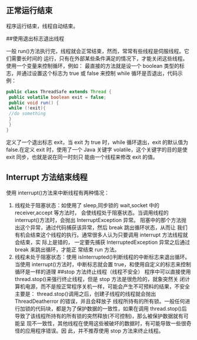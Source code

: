 ## 正常运行结束

 程序运行结束，线程自动结束。

##使用退出标志退出线程  

一般 run()方法执行完，线程就会正常结束，然而，常常有些线程是伺服线程。它们需要长时间的 运行，只有在外部某些条件满足的情况下，才能关闭这些线程。使用一个变量来控制循环，例如： 最直接的方法就是设一个 boolean 类型的标志，并通过设置这个标志为 true 或 false 来控制 while 循环是否退出，代码示例： 

```java
public class ThreadSafe extends Thread {
 public volatile boolean exit = false;
 public void run() {
 while (!exit){
 //do something
 }
 }
}
```

定义了一个退出标志 exit，当 exit 为 true 时，while 循环退出，exit 的默认值为 false.在定义 exit 时，使用了一个 Java 关键字 volatile，这个关键字的目的是使 exit 同步，也就是说在同一时刻只 能由一个线程来修改 exit 的值。 

## Interrupt 方法结束线程  

使用 interrupt()方法来中断线程有两种情况：

1. 线程处于阻塞状态：如使用了 sleep,同步锁的 wait,socket 中的 receiver,accept 等方法时， 会使线程处于阻塞状态。当调用线程的 interrupt()方法时，会抛出 InterruptException 异常。 阻塞中的那个方法抛出这个异常，通过代码捕获该异常，然后 break 跳出循环状态，从而让 我们有机会结束这个线程的执行。通常很多人认为只要调用 interrupt 方法线程就会结束，实 际上是错的， 一定要先捕获 InterruptedException 异常之后通过 break 来跳出循环，才能正 常结束 run 方法。
2. 线程未处于阻塞状态：使用 isInterrupted()判断线程的中断标志来退出循环。当使用 interrupt()方法时，中断标志就会置 true，和使用自定义的标志来控制循环是一样的道理 
##stop 方法终止线程（线程不安全）
程序中可以直接使用 thread.stop()来强行终止线程，但是 stop 方法是很危险的，就象突然关
闭计算机电源，而不是按正常程序关机一样，可能会产生不可预料的结果，不安全主要是：
thread.stop()调用之后，创建子线程的线程就会抛出 ThreadDeatherror 的错误，并且会释放子
线程所持有的所有锁。一般任何进行加锁的代码块，都是为了保护数据的一致性，如果在调用
thread.stop()后导致了该线程所持有的所有锁的突然释放(不可控制)，那么被保护数据就有可能呈
现不一致性，其他线程在使用这些被破坏的数据时，有可能导致一些很奇怪的应用程序错误。因
此，并不推荐使用 stop 方法来终止线程。